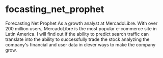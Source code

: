 # focasting_net_prophet
Forecasting Net Prophet As a growth analyst at MercadoLibre. With over 200 million users, MercadoLibre is the most popular e-commerce site in Latin America. I will find out if the ability to predict search traffic can translate into the ability to successfully trade the stock analyzing the company's financial and user data in clever ways to make the company grow.
